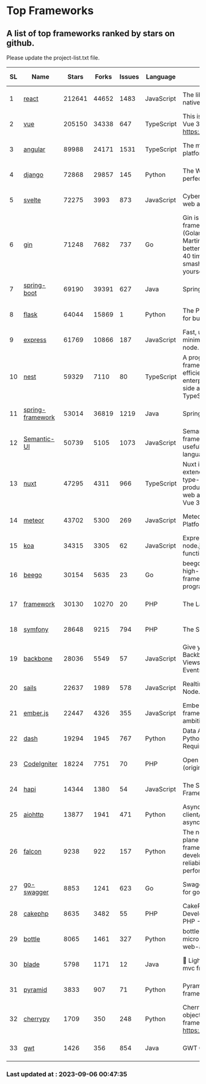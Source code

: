 # Top Frameworks
## A list of top frameworks ranked by stars on github.  
Please update the project-list.txt file.

| SL| Name  | Stars| Forks| Issues | Language | Description | Last Commit |
| --| ------| -----| ---- | ------ | -------- | ----------- | ----------- |
| 1 | [react](https://github.com/facebook/react) | 212641 | 44652 | 1483 | JavaScript | The library for web and native user interfaces | 2023-09-05 20:45:16 |
| 2 | [vue](https://github.com/vuejs/vue) | 205150 | 34338 | 647 | TypeScript | This is the repo for Vue 2. For Vue 3, go to https://github.com/vuejs/core | 2023-04-27 09:43:19 |
| 3 | [angular](https://github.com/angular/angular) | 89988 | 24171 | 1531 | TypeScript | The modern web developer’s platform | 2023-09-05 20:49:56 |
| 4 | [django](https://github.com/django/django) | 72868 | 29857 | 145 | Python | The Web framework for perfectionists with deadlines. | 2023-09-05 09:55:37 |
| 5 | [svelte](https://github.com/sveltejs/svelte) | 72275 | 3993 | 873 | JavaScript | Cybernetically enhanced web apps | 2023-09-04 06:47:43 |
| 6 | [gin](https://github.com/gin-gonic/gin) | 71248 | 7682 | 737 | Go | Gin is a HTTP web framework written in Go (Golang). It features a Martini-like API with much better performance -- up to 40 times faster. If you need smashing performance, get yourself some Gin. | 2023-08-27 08:58:36 |
| 7 | [spring-boot](https://github.com/spring-projects/spring-boot) | 69190 | 39391 | 627 | Java | Spring Boot | 2023-09-06 00:02:16 |
| 8 | [flask](https://github.com/pallets/flask) | 64044 | 15869 | 1 | Python | The Python micro framework for building web applications. | 2023-09-05 21:02:38 |
| 9 | [express](https://github.com/expressjs/express) | 61769 | 10866 | 187 | JavaScript | Fast, unopinionated, minimalist web framework for node. | 2023-05-16 01:53:48 |
| 10 | [nest](https://github.com/nestjs/nest) | 59329 | 7110 | 80 | TypeScript | A progressive Node.js framework for building efficient, scalable, and enterprise-grade server-side applications with TypeScript/JavaScript 🚀 | 2023-09-01 10:10:25 |
| 11 | [spring-framework](https://github.com/spring-projects/spring-framework) | 53014 | 36819 | 1219 | Java | Spring Framework | 2023-09-05 15:18:02 |
| 12 | [Semantic-UI](https://github.com/Semantic-Org/Semantic-UI) | 50739 | 5105 | 1073 | JavaScript | Semantic is a UI component framework based around useful principles from natural language. | 2023-01-11 17:05:32 |
| 13 | [nuxt](https://github.com/nuxt/nuxt) | 47295 | 4311 | 966 | TypeScript | Nuxt is an intuitive and extendable way to create type-safe, performant and production-grade full-stack web apps and websites with Vue 3. | 2023-09-05 13:49:23 |
| 14 | [meteor](https://github.com/meteor/meteor) | 43702 | 5300 | 269 | JavaScript | Meteor, the JavaScript App Platform | 2023-08-30 11:19:05 |
| 15 | [koa](https://github.com/koajs/koa) | 34315 | 3305 | 62 | JavaScript | Expressive middleware for node.js using ES2017 async functions | 2023-05-17 07:50:49 |
| 16 | [beego](https://github.com/beego/beego) | 30154 | 5635 | 23 | Go | beego is an open-source, high-performance web framework for the Go programming language. | 2023-08-29 12:56:51 |
| 17 | [framework](https://github.com/laravel/framework) | 30130 | 10270 | 20 | PHP | The Laravel Framework. | 2023-09-05 19:08:32 |
| 18 | [symfony](https://github.com/symfony/symfony) | 28648 | 9215 | 794 | PHP | The Symfony PHP framework | 2023-09-05 06:02:42 |
| 19 | [backbone](https://github.com/jashkenas/backbone) | 28036 | 5549 | 57 | JavaScript | Give your JS App some Backbone with Models, Views, Collections, and Events | 2023-08-10 22:05:08 |
| 20 | [sails](https://github.com/balderdashy/sails) | 22637 | 1989 | 578 | JavaScript | Realtime MVC Framework for Node.js | 2023-09-01 21:26:40 |
| 21 | [ember.js](https://github.com/emberjs/ember.js) | 22447 | 4326 | 355 | JavaScript | Ember.js - A JavaScript framework for creating ambitious web applications | 2023-08-29 16:15:38 |
| 22 | [dash](https://github.com/plotly/dash) | 19294 | 1945 | 767 | Python | Data Apps & Dashboards for Python. No JavaScript Required. | 2023-08-29 16:49:04 |
| 23 | [CodeIgniter](https://github.com/bcit-ci/CodeIgniter) | 18224 | 7751 | 70 | PHP | Open Source PHP Framework (originally from EllisLab) | 2023-04-07 17:57:13 |
| 24 | [hapi](https://github.com/hapijs/hapi) | 14344 | 1380 | 54 | JavaScript | The Simple, Secure Framework Developers Trust | 2023-04-24 22:09:20 |
| 25 | [aiohttp](https://github.com/aio-libs/aiohttp) | 13877 | 1941 | 471 | Python | Asynchronous HTTP client/server framework for asyncio and Python | 2023-09-05 11:42:59 |
| 26 | [falcon](https://github.com/falconry/falcon) | 9238 | 922 | 157 | Python | The no-magic web data plane API and microservices framework for Python developers, with a focus on reliability, correctness, and performance at scale. | 2023-08-21 21:45:34 |
| 27 | [go-swagger](https://github.com/go-swagger/go-swagger) | 8853 | 1241 | 623 | Go | Swagger 2.0 implementation for go | 2023-08-21 22:25:45 |
| 28 | [cakephp](https://github.com/cakephp/cakephp) | 8635 | 3482 | 55 | PHP | CakePHP: The Rapid Development Framework for PHP - Official Repository | 2023-09-04 17:48:00 |
| 29 | [bottle](https://github.com/bottlepy/bottle) | 8065 | 1461 | 327 | Python | bottle.py is a fast and simple micro-framework for python web-applications. | 2022-09-05 15:24:52 |
| 30 | [blade](https://github.com/lets-blade/blade) | 5798 | 1171 | 12 | Java | :rocket: Lightning fast and elegant mvc framework for Java8 | 2023-06-16 05:18:49 |
| 31 | [pyramid](https://github.com/Pylons/pyramid) | 3833 | 907 | 71 | Python | Pyramid - A Python web framework | 2023-09-05 16:44:54 |
| 32 | [cherrypy](https://github.com/cherrypy/cherrypy) | 1709 | 350 | 248 | Python | CherryPy is a pythonic, object-oriented HTTP framework.      https://cherrypy.dev | 2023-08-04 13:52:17 |
| 33 | [gwt](https://github.com/gwtproject/gwt) | 1426 | 356 | 854 | Java | GWT Open Source Project | 2023-07-03 13:48:40 |

### Last updated at : 2023-09-06 00:47:35
